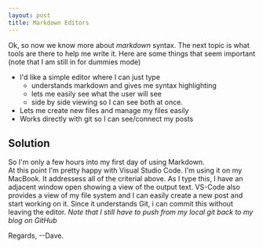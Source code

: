```yaml
---
layout: post
title: Markdown Editors
---
```

Ok, so now we know more about *markdown* syntax.  The next 
topic is what tools are there to help me write it.  Here are
some things that seem important (note that I am still in
for dummies mode)
* I'd like a simple editor where I can just type
  * understands markdown and gives me syntax highlighting
  * lets me easily see what the user will see
  * side by side viewing so I can see both at once.  
* Lets me create new files and manage my files easily
* Works directly with git so I can see/connect my posts

## Solution
So I'm only a few hours into my first day of using Markdown.  
At this point I'm pretty happy with Visual Studio Code.  I'm 
using it on my MacBook.  It addressess all of the criterial above.
As I type this, I have an adjacent window open showing a view
of the output text.  VS-Code also provides a view of my file
system and I can easily create a new post and start working on
it.  Since it understands Git, i can commit this without leaving
the editor.  *Note that I still have to push from my local git 
back to my blog on GitHub*

Regards,
--Dave.